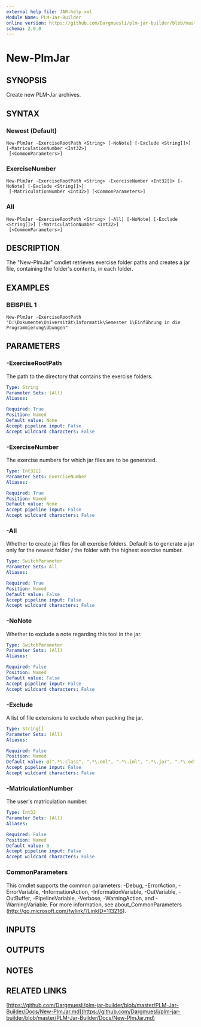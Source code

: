 ```yaml
---
external help file: JAR-help.xml
Module Name: PLM-Jar-Builder
online version: https://github.com/Dargmuesli/plm-jar-builder/blob/master/PLM-Jar-Builder/Docs/New-PlmJar.md
schema: 2.0.0
---
```


# New-PlmJar

## SYNOPSIS
Create new PLM-Jar archives.

## SYNTAX

### Newest (Default)
```
New-PlmJar -ExerciseRootPath <String> [-NoNote] [-Exclude <String[]>] [-MatriculationNumber <Int32>]
 [<CommonParameters>]
```

### ExerciseNumber
```
New-PlmJar -ExerciseRootPath <String> -ExerciseNumber <Int32[]> [-NoNote] [-Exclude <String[]>]
 [-MatriculationNumber <Int32>] [<CommonParameters>]
```

### All
```
New-PlmJar -ExerciseRootPath <String> [-All] [-NoNote] [-Exclude <String[]>] [-MatriculationNumber <Int32>]
 [<CommonParameters>]
```

## DESCRIPTION
The "New-PlmJar" cmdlet retrieves exercise folder paths and creates a jar file, containing the folder's contents, in each folder.

## EXAMPLES

### BEISPIEL 1
```
New-PlmJar -ExerciseRootPath "D:\Dokumente\Universität\Informatik\Semester 1\Einführung in die Programmierung\Übungen"
```

## PARAMETERS

### -ExerciseRootPath
The path to the directory that contains the exercise folders.

```yaml
Type: String
Parameter Sets: (All)
Aliases:

Required: True
Position: Named
Default value: None
Accept pipeline input: False
Accept wildcard characters: False
```

### -ExerciseNumber
The exercise numbers for which jar files are to be generated.

```yaml
Type: Int32[]
Parameter Sets: ExerciseNumber
Aliases:

Required: True
Position: Named
Default value: None
Accept pipeline input: False
Accept wildcard characters: False
```

### -All
Whether to create jar files for all exercise folders.
Default is to generate a jar only for the newest folder / the folder with the highest exercise number.

```yaml
Type: SwitchParameter
Parameter Sets: All
Aliases:

Required: True
Position: Named
Default value: False
Accept pipeline input: False
Accept wildcard characters: False
```

### -NoNote
Whether to exclude a note regarding this tool in the jar.

```yaml
Type: SwitchParameter
Parameter Sets: (All)
Aliases:

Required: False
Position: Named
Default value: False
Accept pipeline input: False
Accept wildcard characters: False
```

### -Exclude
A list of file extensions to exclude when packing the jar.

```yaml
Type: String[]
Parameter Sets: (All)
Aliases:

Required: False
Position: Named
Default value: @(".*\.class", ".*\.eml", ".*\.iml", ".*\.jar", ".*\.odt", ".*\.odg", ".*\.ods", ".*\.old", "[^\\]+\\\.idea\\.*", ".*\\In\.java", "[^\\]+\\out\\.*", ".*\\Out\.java")
Accept pipeline input: False
Accept wildcard characters: False
```

### -MatriculationNumber
The user's matriculation number.

```yaml
Type: Int32
Parameter Sets: (All)
Aliases:

Required: False
Position: Named
Default value: 0
Accept pipeline input: False
Accept wildcard characters: False
```

### CommonParameters
This cmdlet supports the common parameters: -Debug, -ErrorAction, -ErrorVariable, -InformationAction, -InformationVariable, -OutVariable, -OutBuffer, -PipelineVariable, -Verbose, -WarningAction, and -WarningVariable.
For more information, see about_CommonParameters (http://go.microsoft.com/fwlink/?LinkID=113216).

## INPUTS

## OUTPUTS

## NOTES

## RELATED LINKS

[https://github.com/Dargmuesli/plm-jar-builder/blob/master/PLM-Jar-Builder/Docs/New-PlmJar.md](https://github.com/Dargmuesli/plm-jar-builder/blob/master/PLM-Jar-Builder/Docs/New-PlmJar.md)

